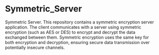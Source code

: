 # Symmetric_Server
Symmetric Server.  This repository contains a symmetric encryption server application. The client communicates with a server using symmetric encryption (such as AES or DES) to encrypt and decrypt the data exchanged between them. Symmetric encryption uses the same key for both encryption and decryption, ensuring secure data transmission over potentially insecure channels. 
